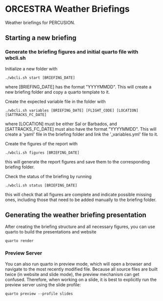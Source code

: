 # ORCESTRA Weather Briefings

Weather briefings for PERCUSION.

## Starting a new briefing

### Generate the briefing figures and initial quarto file with **wbcli.sh**
Initialize a new folder with

```
./wbcli.sh start [BRIEFING_DATE]
```

where [BRIEFING_DATE] has the format "YYYYMMDD". This will create a new briefing folder and copy a quarto template to it.

Create the expected variable file in the folder with

```
./wbcli.sh variables [BRIEFING_DATE] [FLIGHT_CODE] [LOCATION] [SATTRACKS_FC_DATE]
```

where [LOCATION] must be either Sal or Barbados, and [SATTRACKS_FC_DATE] must also have the format "YYYYMMDD". This will create a 'yaml' file in the briefing folder and link the '_variables.yml' file to it.

Create the figures of the report with

```
./wbcli.sh figures [BRIEFING_DATE]
```

this will generate the report figures and save them to the corresponding briefing folder.

Check the status of the briefing by running

```
./wbcli.sh status [BRIEFING_DATE]
```

this will check that all figures are complete and indicate possible missing ones, including those that need to be added manually to the briefing folder.

## Generating the weather briefing presentation

After creating the briefing structure and all necessary figures, you can use quarto to build the presentations and website
```
quarto render
```

### Preview Server

You can also run quarto in preview mode, which will open a browser and navigate to the most recently modified file.
Because all source files are built twice (in website and slide mode), the preview mechanism can get confused.
Therefore, when working on a slide, it is best to explicitly run the preview server using the slide profile:
```
quarto preview --profile slides
```
